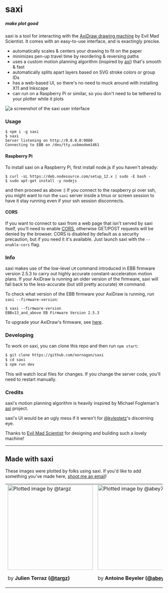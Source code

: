 # saxi
##### make plot good

saxi is a tool for interacting with the [AxiDraw
drawing machine](https://axidraw.com/) by Evil Mad Scientist. It comes with an
easy-to-use interface, and is exactingly precise.

- automatically scales & centers your drawing to fit on the paper
- minimizes pen-up travel time by reordering & reversing paths
- uses a custom motion planning algorithm (inspired by [axi](https://github.com/fogleman/axi)) that's smooth & fast
- automatically splits apart layers based on SVG stroke colors or group IDs
- has a web-based UI, so there's no need to muck around with installing X11 and Inkscape
- can run on a Raspberry Pi or similar, so you don't need to be tethered to your plotter while it plots

![a screenshot of the saxi user interface](docs/saxi.png)

### Usage

```
$ npm i -g saxi
$ saxi
Server listening on http://0.0.0.0:9080
Connecting to EBB on /dev/tty.usbmodem1461
```

#### Raspberry Pi
To install saxi on a Raspberry Pi, first install node.js if you haven't already:

```
$ curl -sL https://deb.nodesource.com/setup_12.x | sudo -E bash -
$ sudo apt-get install -y nodejs
```

and then proceed as above :) If you connect to the raspberry pi over ssh, you might want to run the `saxi` server inside a tmux or screen session to have it stay running even if your ssh session disconnects.

#### CORS
If you want to connect to saxi from a web page that isn't served by saxi
itself, you'll need to enable
[CORS](https://developer.mozilla.org/en-US/docs/Web/HTTP/CORS), otherwise
GET/POST requests will be denied by the browser. CORS is disabled by default as
a security precaution, but if you need it it's available. Just launch saxi with
the `--enable-cors` flag.

### Info

saxi makes use of the low-level `LM` command introduced in EBB firmware version
2.5.3 to carry out highly accurate constant-acceleration motion plans. If your
AxiDraw is running an older version of the firmware, saxi will fall back to the
less-accurate (but still pretty accurate) `XM` command.

To check what version of the EBB firmware your AxiDraw is running, run `saxi --firmware-version`:

```
$ saxi --firmware-version
EBBv13_and_above EB Firmware Version 2.5.3
```

To upgrade your AxiDraw's firmware, see [here](https://github.com/evil-mad/EggBot/tree/master/EBB_firmware).

### Developing

To work on saxi, you can clone this repo and then run `npm start`:

```sh
$ git clone https://github.com/nornagon/saxi
$ cd saxi
$ npm run dev
```

This will watch local files for changes. If you change the server code, you'll need to restart manually.

### Credits
saxi's motion planning algorithm is heavily inspired by Michael Fogleman's
[axi](https://github.com/fogleman/axi) project.

saxi's UI would be an ugly mess if it weren't for [@kylestetz](https://github.com/kylestetz)'s discerning eye.

Thanks to [Evil Mad Scientist](http://www.evilmadscientist.com/) for designing
and building such a lovely machine!

---

## Made with saxi

These images were plotted by folks using saxi. If you'd like to add something you've made here, [shoot me an email](mailto:nornagon@nornagon.net)!

<table>
  <tbody>
    <tr>
      <td width=300>
        <a href="https://www.instagram.com/p/B9hFx9KFOwG/"><img width="272" src="https://user-images.githubusercontent.com/172800/80814353-9760ce00-8b80-11ea-8a94-64e13c33a7bc.jpg" alt="Plotted image by @targz" /></a>
        <p>by <strong>Julien Terraz (<a href="https://www.instagram.com/targz/">@targz</a>)</strong></p>
      </td>
      <td width=300>
        <a href="https://github.com/abey79/vpype-explorations"><img width="272" src="https://user-images.githubusercontent.com/172800/80814313-81530d80-8b80-11ea-963a-9ea337f2c6a2.jpg" alt="Plotted image by @abey79" /></a>
        <p>by <strong>Antoine Beyeler (<a href="https://twitter.com/abey79">@abey79</a>)</strong></p>
      </td>
      <td width=300>
        <a href="https://twitter.com/MAKIO135/status/1253334618243125256"><img width="272" src="https://user-images.githubusercontent.com/172800/80814775-4ef5e000-8b81-11ea-896c-e7522d4c38d1.jpg" alt="Plotted image by @MAKIO135" /></a>
        <p>by <strong>Lionel Radisson (<a href="https://twitter.com/MAKIO135">@MAKIO135</a>)</strong></p>
      </td>
    </tr>
  </tbody>
</table>
